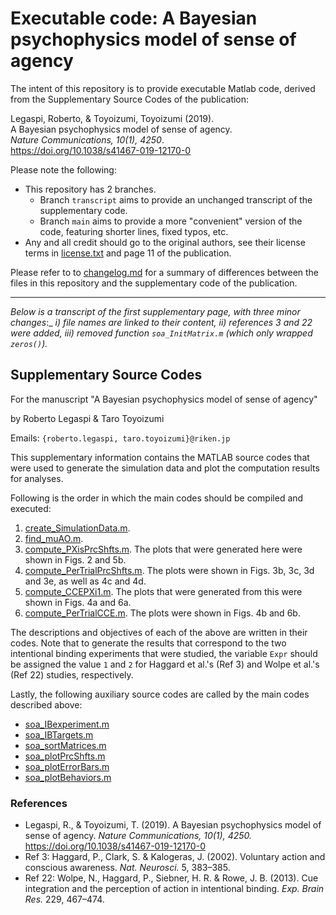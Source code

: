 # Executable code: A Bayesian psychophysics model of sense of agency

The intent of this repository is to provide executable Matlab code, derived from the Supplementary Source Codes of the publication:

Legaspi, Roberto, & Toyoizumi, Toyoizumi (2019).  
A Bayesian psychophysics model of sense of agency.  
_Nature Communications, 10(1), 4250_.  
<https://doi.org/10.1038/s41467-019-12170-0>


Please note the following:

- This repository has 2 branches.
    - Branch `transcript` aims to provide an unchanged transcript of the supplementary code.
    - Branch `main` aims to provide a more "convenient" version of the code, featuring shorter lines, fixed typos, etc.
- Any and all credit should go to the original authors, see their license terms in [license.txt](license.txt) and page 11 of the publication.

Please refer to to [changelog.md](changelog.md) for a summary of differences between the files in this repository and the supplementary code of the publication.

---

*Below is a transcript of the first supplementary page, with three minor changes*:_
*i) file names are linked to their content, ii) references 3 and 22 were added, iii) removed function `soa_InitMatrix.m` (which only wrapped `zeros()`).*

## Supplementary Source Codes

For the manuscript "A Bayesian psychophysics model of sense of agency"

by Roberto Legaspi & Taro Toyoizumi

Emails: `{roberto.legaspi, taro.toyoizumi}@riken.jp`

This supplementary information contains the MATLAB source codes that were used to generate the simulation data and plot the computation results for analyses.

Following is the order in which the main codes should be compiled and executed:

1. [create_SimulationData.m](create_SimulationData.m).
2. [find_muAO.m](find_muAO.m).
3. [compute_PXisPrcShfts.m](compute_PXisPrcShfts.m).
   The plots that were generated here were shown in Figs. 2 and 5b.
4. [compute_PerTrialPrcShfts.m](compute_PerTrialPrcShfts.m).
   The plots were shown in Figs. 3b, 3c, 3d and 3e, as well as 4c and 4d.
5. [compute_CCEPXi1.m](compute_CCEPXi1.m).
   The plots that were generated from this were shown in Figs. 4a and 6a.
6. [compute_PerTrialCCE.m](compute_PerTrialCCE.m).
   The plots were shown in Figs. 4b and 6b.

The descriptions and objectives of each of the above are written in their codes.
Note that to generate the results that correspond to the two intentional binding experiments that were studied, the variable `Expr` should be assigned the value `1` and `2` for Haggard et al.'s (Ref 3) and Wolpe et al.'s (Ref 22) studies, respectively.

Lastly, the following auxiliary source codes are called by the main codes described above:

- [soa_IBexperiment.m](soa_IBexperiment.m)
- [soa_IBTargets.m](soa_IBTargets.m)
- [soa_sortMatrices.m](soa_sortMatrices.m)
- [soa_plotPrcShfts.m](soa_plotPrcShfts.m)
- [soa_plotErrorBars.m](soa_plotErrorBars.m)
- [soa_plotBehaviors.m](soa_plotBehaviors.m)


### References

- Legaspi, R., & Toyoizumi, T. (2019).
  A Bayesian psychophysics model of sense of agency.
  _Nature Communications, 10(1), 4250._
  <https://doi.org/10.1038/s41467-019-12170-0>
- Ref 3:
  Haggard, P., Clark, S. & Kalogeras, J. (2002).
  Voluntary action and conscious awareness.
  _Nat. Neurosci._ 5, 383–385.
- Ref 22:
  Wolpe, N., Haggard, P., Siebner, H. R. & Rowe, J. B. (2013).
  Cue integration and the perception of action in intentional binding.
  _Exp. Brain Res._ 229, 467–474.
